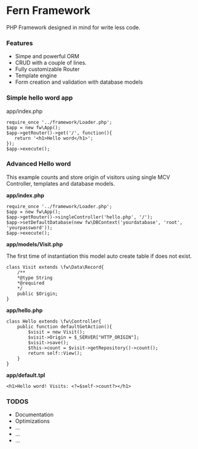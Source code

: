 # Fern Framework

PHP Framework designed in mind for write less code.

### Features
- Simpe and powerful ORM
- CRUD with a couple of lines.
- Fully customizable Router
- Template engine
- Form creation and validation with database models



### Simple hello word app

app/index.php

	require_once '../framework/Loader.php';
	$app = new fw\App();
	$app->getRouter()->get('/', function(){
	   return '<h1>Hello word</h1>'; 
	});
	$app->execute();


### Advanced Hello word
This example counts and store origin of visitors using single MCV Controller, templates and database models.

**app/index.php**

	require_once '../framework/Loader.php';
	$app = new fw\App();
	$app->getRouter()->singleController('hello.php', '/');
	$app->setDefaultDatabase(new fw\DBContext('yourdatabase', 'root', 'yourpassword'));
	$app->execute();

**app/models/Visit.php**

The first time of instantiation this model auto create table if does not exist.

	class Visit extends \fw\Data\Record{
		/**
		*@type String
		*@required
		*/
		public $Origin;
	}

**app/hello.php**

	class Hello extends \fw\Controller{
		public function defaultGetAction(){
			$visit = new Visit();
			$visit->Origin = $_SERVER["HTTP_ORIGIN"];
			$visit->save();
			$this->count = $visit->getRepository()->count();
			return self::View();
		}
	}

**app/default.tpl**

	<h1>Hello word! Visits: <?=$self->count?></h1>



### TODOS
- Documentation
- Optimizations
- ...
- ...
- ...


